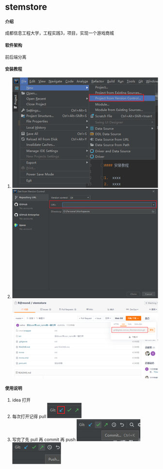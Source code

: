 # stemstore

#### 介绍
成都信息工程大学，工程实践3，项目，实现一个游戏商城

#### 软件架构
前后端分离


#### 安装教程

1.  
    ![img.png](img.png)
2.  
    ![img_1.png](img_1.png)
    ![img_2.png](img_2.png)

#### 使用说明

1.  idea 打开
2.  每次打开记得 pull
    ![img_3.png](img_3.png)
3.  写完了先 pull 再 commit 再 push
    ![img_4.png](img_4.png)
    ![img_5.png](img_5.png)
